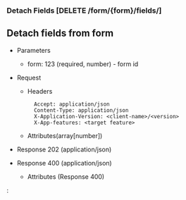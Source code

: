 ### Detach Fields [DELETE /form/{form}/fields/]

## **Detach fields from form**

+ Parameters
    + form: 123 (required, number) - form id

+ Request
    + Headers

            Accept: application/json
            Content-Type: application/json
            X-Application-Version: <client-name>/<version>
            X-App-features: <target feature>
        
    + Attributes(array[number])
          
+ Response 202 (application/json)
    
+ Response 400 (application/json)
              
    + Attributes (Response 400)

:[](../error_responses.md)
